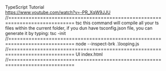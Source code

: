 TypeScript Tutorial  
https://www.youtube.com/watch?v=-PR_XqW9JJU
//=============================================================================
tsc this command will compile all your ts files within the current folder,
if you dun have tsconfig.json file, you can generate it by typing:
tsc -init
//=============================================================================
node --inspect-brk .\looping.js
//=============================================================================
UI
index.html
//=============================================================================
